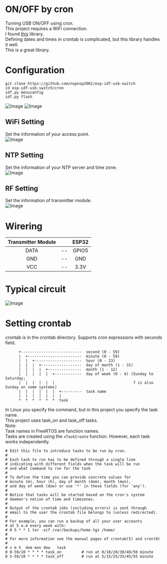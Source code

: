 # ON/OFF by cron
Turning USB ON/OFF using cron.   
This project requires a WiFi connection.   
I found [this](https://github.com/staticlibs/ccronexpr) library.   
Defining dates and times in crontab is complicated, but this library handles it well.   
This is a great library.   

# Configuration
```
git clone https://github.com/nopnop2002/esp-idf-usb-switch
cd esp-idf-usb-switch/cron
idf.py menuconfig
idf.py flash
```
![Image](https://github.com/user-attachments/assets/c61a2327-6c7a-4f3d-8415-fed6d4cb870b)
![Image](https://github.com/user-attachments/assets/0ca043af-9667-41bf-a6a1-9969553684fb)

## WiFi Setting   
Set the information of your access point.   
![Image](https://github.com/user-attachments/assets/7accc112-40b1-4180-aab6-8cc359628391)

## NTP Setting   
Set the information of your NTP server and time zone.   
![Image](https://github.com/user-attachments/assets/bd723c26-b26b-4c2a-a4b2-57b35a01d1d5)

## RF Setting   
Set the information of transmitter module.   
![Image](https://github.com/user-attachments/assets/0633bef4-edb8-4f95-af89-544cc2f4a0e9)

# Wirering
|Transmitter Module||ESP32|
|:-:|:-:|:-:|
|DATA|--|GPIO5|
|GND|--|GND|
|VCC|--|3.3V|

# Typical circuit
![Image](https://github.com/user-attachments/assets/e784ee89-77f6-41f4-a515-87160c520f98)


# Setting crontab
crontab is in the crontab directory.
Supports cron expressions with seconds field.
```
      +---------------------------  second (0 - 59)
      |  +------------------------  minute (0 - 59)
      |  |  +---------------------  hour (0 - 23)
      |  |  |  +------------------  day of month (1 - 31)
      |  |  |  |  +---------------  month (1 - 12)
      |  |  |  |  |  +------------  day of week (0 - 6) (Sunday to Saturday;
      |  |  |  |  |  |                                   7 is also Sunday on some systems)
      |  |  |  |  |  |  +---------  task name
      |  |  |  |  |  |  |
      *  *  *  *  *  *  task
```

In Linux you specify the command, but in this project you specify the task name.   
This project uses task_on and task_off tasks.   
Note:   
Task names in FreeRTOS are function names.   
Tasks are created using the ```xTaskCreate``` function.
However, each task works independently.   

```
# Edit this file to introduce tasks to be run by cron.
#
# Each task to run has to be defined through a single line
# indicating with different fields when the task will be run
# and what command to run for the task
#
# To define the time you can provide concrete values for
# minute (m), hour (h), day of month (dom), month (mon),
# and day of week (dow) or use '*' in these fields (for 'any').
#
# Notice that tasks will be started based on the cron's system
# daemon's notion of time and timezones.
#
# Output of the crontab jobs (including errors) is sent through
# email to the user the crontab file belongs to (unless redirected).
#
# For example, you can run a backup of all your user accounts
# at 5 a.m every week with:
# 0 5 * * 1 tar -zcf /var/backups/home.tgz /home/
#
# For more information see the manual pages of crontab(5) and cron(8)
#
# s m h  dom mon dow   task
0 0-59/10 * * * * task_on         # run at 0/10/20/30/40/50 minute
0 5-59/10 * * * * task_off        # run at 5/15/25/35/45/55 minute
```
